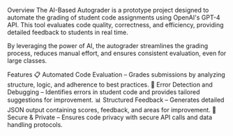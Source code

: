 Overview
The AI-Based Autograder is a prototype project designed to automate the grading of student code assignments using OpenAI's GPT-4 API. This tool evaluates code quality, correctness, and efficiency, providing detailed feedback to students in real time.

By leveraging the power of AI, the autograder streamlines the grading process, reduces manual effort, and ensures consistent evaluation, even for large classes.

Features
📋 Automated Code Evaluation – Grades submissions by analyzing structure, logic, and adherence to best practices.
🐛 Error Detection and Debugging – Identifies errors in student code and provides tailored suggestions for improvement.
📊 Structured Feedback – Generates detailed JSON output containing scores, feedback, and areas for improvement.
🔐 Secure & Private – Ensures code privacy with secure API calls and data handling protocols.
